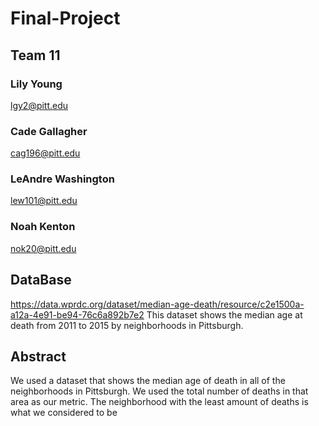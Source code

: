 # Final-Project
## Team 11
### Lily Young
lgy2@pitt.edu
### Cade Gallagher
cag196@pitt.edu
### LeAndre Washington
lew101@pitt.edu
### Noah Kenton
nok20@pitt.edu
## DataBase
https://data.wprdc.org/dataset/median-age-death/resource/c2e1500a-a12a-4e91-be94-76c6a892b7e2
This dataset shows the median age at death from 2011 to 2015 by neighborhoods in Pittsburgh. 
## Abstract
We used a dataset that shows the median age of death in all of the neighborhoods in Pittsburgh. We used the total number of deaths in that area as our metric. The neighborhood with the least amount of deaths is what we considered to be 
